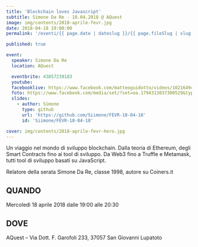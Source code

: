 ```yaml
---
title: 'Blockchain loves Javascript'
subtitle: Simone Da Re - 18.04.2018 @ AQuest
image: img/contents/2018-aprile-fevr.jpg
date: 2018-04-18 19:00:00
permalink: '/eventi/{{ page.date | dateslug }}/{{ page.fileSlug | slug }}/index.html'

published: true

event:
  speaker: Simone Da Re
  location: AQuest

  eventbrite: 43857239183
  youtube:
  facebooklive: https://www.facebook.com/matteoguidotto/videos/10216494648822635/
  foto: https://www.facebook.com/media/set/?set=oa.1794313037300529&type=3
  slides:
    - author: Simone
      type: github
      url: 'https://github.com/Siimone/FEVR-18-04-18'
      id: 'Siimone/FEVR-18-04-18'

cover: img/contents/2018-aprile-fevr-hero.jpg
---
```


Un viaggio nel mondo di sviluppo blockchain. Dalla teoria di Ethereum, degli Smart Contracts fino ai tool di sviluppo. Da Web3 fino a Truffle e Metamask, tutti tool di sviluppo basati su JavaScript.

Relatore della serata Simone Da Re, classe 1998, autore su Coiners.it

## QUANDO

Mercoledì 18 aprile 2018 dalle 19:00 alle 20:30

## DOVE

AQuest – Via Dott. F. Garofoli 233, 37057 San Giovanni Lupatoto
